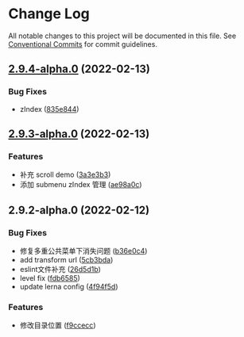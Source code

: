 # Change Log

All notable changes to this project will be documented in this file.
See [Conventional Commits](https://conventionalcommits.org) for commit guidelines.

## [2.9.4-alpha.0](https://github.com/Liubasara/CustomUI/compare/@custom-lb-ui/v-contextmenu-transform@2.9.3-alpha.0...@custom-lb-ui/v-contextmenu-transform@2.9.4-alpha.0) (2022-02-13)


### Bug Fixes

* zIndex ([835e844](https://github.com/Liubasara/CustomUI/commit/835e844b91f26b5717e45e0c13354f1961416558))





## [2.9.3-alpha.0](https://github.com/Liubasara/CustomUI/compare/@custom-lb-ui/v-contextmenu-transform@2.9.2-alpha.0...@custom-lb-ui/v-contextmenu-transform@2.9.3-alpha.0) (2022-02-13)


### Features

* 补充 scroll demo ([3a3e3b3](https://github.com/Liubasara/CustomUI/commit/3a3e3b396777dfcc06cbc2090fbe47ce1f230cb6))
* 添加 submenu zIndex 管理 ([ae98a0c](https://github.com/Liubasara/CustomUI/commit/ae98a0c197f06dc09fcdabd28577b0582e1975fc))





## 2.9.2-alpha.0 (2022-02-12)


### Bug Fixes

* 修复多重公共菜单下消失问题 ([b36e0c4](https://github.com/Liubasara/CustomUI/commit/b36e0c4639bf0e3ebfe34a8405d1034b6f9a1dbb))
* add transform url ([5cb3bda](https://github.com/Liubasara/CustomUI/commit/5cb3bda1b05ce70807a4ae824aecceb1132d892d))
* eslint文件补充 ([26d5d1b](https://github.com/Liubasara/CustomUI/commit/26d5d1b99353376293e45edb7e1898da4b271e66))
* level fix ([fdb6585](https://github.com/Liubasara/CustomUI/commit/fdb6585eaa24bfe9459cededc93b7ba82b70c6f1))
* update lerna config ([4f94f5d](https://github.com/Liubasara/CustomUI/commit/4f94f5d0d22ffddf39283adcd47ed0d34e21b83e))


### Features

* 修改目录位置 ([f9ccecc](https://github.com/Liubasara/CustomUI/commit/f9cceccf20e0a0601339166e4eaea98bbc4cbcbe))
